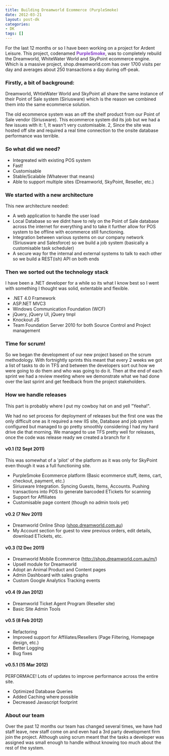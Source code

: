 ```yaml
---
title: Building Dreamworld Ecommerce (PurpleSmoke)
date: 2012-03-21
layout: post-dk
categories:
- DK
tags: []
---
```


<p>
	For the last 12 months or so I have been working on a project for Ardent Leisure.
	This project, codenamed <strong style="color:#843DC6;">PurpleSmoke</strong>, was to completely rebuild the Dreamworld, WhiteWater World and SkyPoint ecommerce engine.
	Which is a massive project, shop.dreamworld.com has over 1700 visits per day and averages about 250 transactions a day during off-peak.
</p>

<h3>Firstly, a bit of background:</h3>
<p>Dreamworld, WhtieWater World and SkyPoint all share the same instance of their Point of Sale system (Siriusware) which is the reason we combined them into the same ecommerce solution.</p>
<p>The old ecommerce system was an off the shelf product from our Point of Sale vendor (Siriusware). This ecommerce system did its job but we had a few issues with it: 1, It wasn't very customisable. 2, Since the site was hosted off site and required a real time connection to the onsite database performance was terrible.</p>

<h3>So what did we need?</h3>
<ul>
    <li>Integreated with existing POS system</li>
    <li>Fast!</li>
    <li>Customisable</li>
    <li>Stable/Scalable (Whatever that means)</li>
    <li>Able to support multiple sites (Dreamworld, SkyPoint, Reseller, etc.)</li>
</ul>

<h3>We started with a new architecture</h3>
<p>This new architecture needed:</p>
<ul>
	<li>A web application to handle the user load</li>
	<li>Local Database so we didnt have to rely on the Point of Sale database across the internet for everything and to take it further allow for POS system to be offline with ecommerce still functioning.</li>
	<li>Integration between various systems on our company network (Siriusware and Salesforce) so we build a job system (basically a customisable task scheduler)</li>
	<li>A secure way for the internal and external systems to talk to each other so we build a REST(ish) API on both ends</li>
</ul>


<h3>Then we sorted out the technology stack</h3>
<p>I have been a .NET developer for a while so its what I know best so I went with something I thought was solid, extentable and flexible.</p>
<ul>
	<li>.NET 4.0 Framework</li>
	<li>ASP.NET MVC3</li>
	<li>Windows Communication Foundation (WCF)</li>
	<li>jQuery, jQuery UI, jQuery tmpl</li>
	<li>Knockout JS</li>
	<li>Team Foundation Server 2010 for both Source Control and Project management</li>
</ul>

<h3>Time for scrum!</h3>
<p>
	So we began the development of our new project based on the scrum methodology.
	With fortnightly sprints this meant that every 2 weeks we got a list of tasks to do in TFS and between the developers sort out how we were going to do them and who was going to do it.
	Then at the end of each sprint we had a review meeting where we demonstrate what we had done over the last sprint and get feedback from the project stakeholders.
</p>


<h3>How we handle releases</h3>
<p>This part is probably where I put my cowboy hat on and yell "Yeeha!".</p>
<p>
	We had no set process for deployment of releases but the first one was the only difficult one as it required a new IIS site, Database and job system configured but managed to go pretty smoothly considering I had my hard drive die that morning.
	We managed to use TFS pretty well for releases, once the code was release ready we created a branch for it
</p>


<h4>v0.1 (12 Sept 2011)</h4>
<p>This was somewhat of a 'pilot' of the platform as it was only for SkyPoint even though it was a full functioning site.</p>
<ul>
	<li>PurpleSmoke Ecommerce platform (Basic ecommerce stuff, items, cart, checkout, payment, etc.)</li>
	<li>Siriusware Integration. Syncing Guests, Items, Accounts. Pushing transactions into POS to generate barcoded ETickets for scanning</li>
	<li>Support for Affiliates</li>
	<li>Customisable page content (though no admin tools yet)</li>
</ul>

<h4>v0.2 (7 Nov 2011)</h4>
<ul>
	<li>Dreamworld Online Shop (<a href="https://shop.dreamworld.com.au">shop.dreamworld.com.au</a>)</li>
	<li>My Account section for guest to view previous orders, edit details, download ETickets, etc.</li>
</ul>

<h4>v0.3 (12 Dec 2011)</h4>
<ul>
	<li>Dreamworld Mobile Ecommerce (<a href="http://shop.dreamworld.com.au/m/">http://shop.dreamworld.com.au/m/</a>)</li>
	<li>Upsell module for Dreamworld</li>
	<li>Adopt an Animal Product and Content pages</li>
	<li>Admin Dashboard with sales graphs</li>
	<li>Custom Google Analytics Tracking events</li>
</ul>

<h4>v0.4 (9 Jan 2012)</h4>
<ul>
	<li>Dreamworld Ticket Agent Program (Reseller site)</li>
	<li>Basic Site Admin Tools</li>
</ul>

<h4>v0.5 (8 Feb 2012)</h4>
<ul>
	<li>Refactoring</li>
	<li>Improved support for Affiliates/Resellers (Page Filtering, Homepage design, etc.)</li>
	<li>Better Logging</li>
	<li>Bug fixes</li>
</ul>

<h4>v0.5.1 (15 Mar 2012)</h4>
<p>PERFORMACE! Lots of updates to improve performance across the entire site.</p>
<ul>
	<li>Optimized Database Queries</li>
	<li>Added Caching where possible</li>
	<li>Decreased Javascript footprint</li>
</ul>

<h3>About our team</h3>
<p>
	Over the past 12 months our team has changed several times, we have had staff leave, new staff come on and even had a 3rd party development firm join the project.
	Although using scrum meant that the tasks a developer was assigned was small enough to handle without knowing too much about the rest of the system.
</p>

